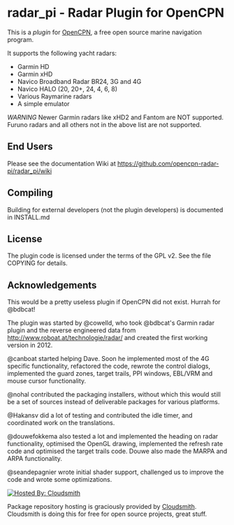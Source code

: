 
radar_pi - Radar Plugin for OpenCPN
===================================

This is a _plugin_ for [OpenCPN](https://opencpn.org), a free open source marine navigation program.

It supports the following yacht radars:

* Garmin HD
* Garmin xHD
* Navico Broadband Radar BR24, 3G and 4G
* Navico HALO (20, 20+, 24, 4, 6, 8)
* Various Raymarine radars
* A simple emulator

_WARNING_ Newer Garmin radars like xHD2 and Fantom are NOT supported. Furuno radars and all others not in the above list are not supported.

End Users
---------
Please see the documentation Wiki at https://github.com/opencpn-radar-pi/radar_pi/wiki

Compiling
---------
Building for external developers (not the plugin developers) is documented in INSTALL.md

License
-------
The plugin code is licensed under the terms of the GPL v2. See the file COPYING for details.

Acknowledgements
----------------

This would be a pretty useless plugin if OpenCPN did not exist. Hurrah for @bdbcat!

The plugin was started by @cowelld, who took @bdbcat's Garmin radar plugin and the reverse engineered data from http://www.roboat.at/technologie/radar/ and created the first working version in 2012.

@canboat started helping Dave. Soon he implemented most of the 4G specific functionality, refactored the code, rewrote the control dialogs, implemented the guard zones, target trails, PPI windows, EBL/VRM and mouse cursor functionality.

@nohal contributed the packaging installers, without which this would still be a set of sources instead of deliverable packages for various platforms.

@Hakansv did a lot of testing and contributed the idle timer, and coordinated work on the translations.

@douwefokkema also tested a lot and implemented the heading on radar functionality, optimised the OpenGL drawing, implemented the refresh rate code and optimised the target trails code. Douwe also made the MARPA and ARPA functionality.

@seandepagnier wrote initial shader support, challenged us to improve the code and wrote some optimizations.

[![Hosted By: Cloudsmith](https://img.shields.io/badge/OSS%20hosting%20by-cloudsmith-blue?logo=cloudsmith&style=for-the-badge)](https://cloudsmith.com)

Package repository hosting is graciously provided by  [Cloudsmith](https://cloudsmith.com).
Cloudsmith is doing this for free for open source projects, great stuff.
